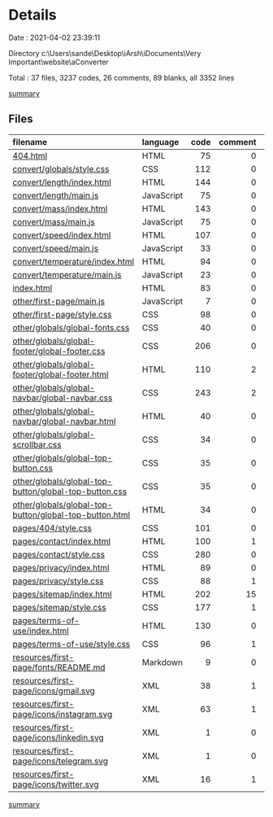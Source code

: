# Details

Date : 2021-04-02 23:39:11

Directory c:\Users\sande\Desktop\iArsh\iDocuments\Very Important\website\aConverter

Total : 37 files,  3237 codes, 26 comments, 89 blanks, all 3352 lines

[summary](results.md)

## Files
| filename | language | code | comment | blank | total |
| :--- | :--- | ---: | ---: | ---: | ---: |
| [404.html](/404.html) | HTML | 75 | 0 | 3 | 78 |
| [convert/globals/style.css](/convert/globals/style.css) | CSS | 112 | 0 | 1 | 113 |
| [convert/length/index.html](/convert/length/index.html) | HTML | 144 | 0 | 5 | 149 |
| [convert/length/main.js](/convert/length/main.js) | JavaScript | 75 | 0 | 2 | 77 |
| [convert/mass/index.html](/convert/mass/index.html) | HTML | 143 | 0 | 4 | 147 |
| [convert/mass/main.js](/convert/mass/main.js) | JavaScript | 75 | 0 | 2 | 77 |
| [convert/speed/index.html](/convert/speed/index.html) | HTML | 107 | 0 | 4 | 111 |
| [convert/speed/main.js](/convert/speed/main.js) | JavaScript | 33 | 0 | 2 | 35 |
| [convert/temperature/index.html](/convert/temperature/index.html) | HTML | 94 | 0 | 4 | 98 |
| [convert/temperature/main.js](/convert/temperature/main.js) | JavaScript | 23 | 0 | 2 | 25 |
| [index.html](/index.html) | HTML | 83 | 0 | 4 | 87 |
| [other/first-page/main.js](/other/first-page/main.js) | JavaScript | 7 | 0 | 0 | 7 |
| [other/first-page/style.css](/other/first-page/style.css) | CSS | 98 | 0 | 1 | 99 |
| [other/globals/global-fonts.css](/other/globals/global-fonts.css) | CSS | 40 | 0 | 1 | 41 |
| [other/globals/global-footer/global-footer.css](/other/globals/global-footer/global-footer.css) | CSS | 206 | 0 | 1 | 207 |
| [other/globals/global-footer/global-footer.html](/other/globals/global-footer/global-footer.html) | HTML | 110 | 2 | 7 | 119 |
| [other/globals/global-navbar/global-navbar.css](/other/globals/global-navbar/global-navbar.css) | CSS | 243 | 2 | 4 | 249 |
| [other/globals/global-navbar/global-navbar.html](/other/globals/global-navbar/global-navbar.html) | HTML | 40 | 0 | 3 | 43 |
| [other/globals/global-scrollbar.css](/other/globals/global-scrollbar.css) | CSS | 34 | 0 | 1 | 35 |
| [other/globals/global-top-button.css](/other/globals/global-top-button.css) | CSS | 35 | 0 | 1 | 36 |
| [other/globals/global-top-button/global-top-button.css](/other/globals/global-top-button/global-top-button.css) | CSS | 35 | 0 | 1 | 36 |
| [other/globals/global-top-button/global-top-button.html](/other/globals/global-top-button/global-top-button.html) | HTML | 34 | 0 | 4 | 38 |
| [pages/404/style.css](/pages/404/style.css) | CSS | 101 | 0 | 0 | 101 |
| [pages/contact/index.html](/pages/contact/index.html) | HTML | 100 | 1 | 5 | 106 |
| [pages/contact/style.css](/pages/contact/style.css) | CSS | 280 | 0 | 1 | 281 |
| [pages/privacy/index.html](/pages/privacy/index.html) | HTML | 89 | 0 | 3 | 92 |
| [pages/privacy/style.css](/pages/privacy/style.css) | CSS | 88 | 1 | 1 | 90 |
| [pages/sitemap/index.html](/pages/sitemap/index.html) | HTML | 202 | 15 | 3 | 220 |
| [pages/sitemap/style.css](/pages/sitemap/style.css) | CSS | 177 | 1 | 1 | 179 |
| [pages/terms-of-use/index.html](/pages/terms-of-use/index.html) | HTML | 130 | 0 | 3 | 133 |
| [pages/terms-of-use/style.css](/pages/terms-of-use/style.css) | CSS | 96 | 1 | 2 | 99 |
| [resources/first-page/fonts/README.md](/resources/first-page/fonts/README.md) | Markdown | 9 | 0 | 8 | 17 |
| [resources/first-page/icons/gmail.svg](/resources/first-page/icons/gmail.svg) | XML | 38 | 1 | 1 | 40 |
| [resources/first-page/icons/instagram.svg](/resources/first-page/icons/instagram.svg) | XML | 63 | 1 | 4 | 68 |
| [resources/first-page/icons/linkedin.svg](/resources/first-page/icons/linkedin.svg) | XML | 1 | 0 | 0 | 1 |
| [resources/first-page/icons/telegram.svg](/resources/first-page/icons/telegram.svg) | XML | 1 | 0 | 0 | 1 |
| [resources/first-page/icons/twitter.svg](/resources/first-page/icons/twitter.svg) | XML | 16 | 1 | 0 | 17 |

[summary](results.md)